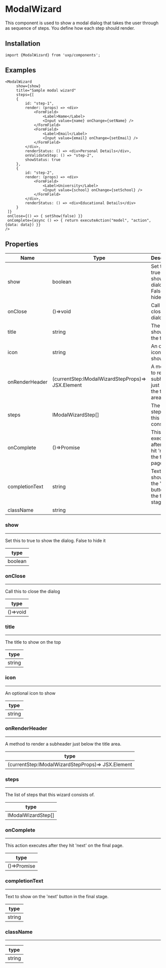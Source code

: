 # ModalWizard



This component is used to show a modal dialog that takes the user through as sequence of steps.
You define how each step should render.




## Installation



```tsx
import {ModalWizard} from 'uxp/components';
```

## Examples



```tsx
<ModalWizard
     show={show}
     title="Sample modal wizard"
     steps={[
     {
         id: "step-1",
         render: (props) => <div>
             <FormField>
                 <Label>Name</Label>
                 <Input value={name} onChange={setName} />
             </FormField>
             <FormField>
                 <Label>Email</Label>
                 <Input value={email} onChange={setEmail} />
             </FormField>
         </div>,
         renderStatus: () => <div>Personal Details</div>,
         onValidateStep: () => "step-2",
         showStatus: true
     },
     {
         id: "step-2",
         render: (props) => <div>
             <FormField>
                 <Label>University</Label>
                 <Input value={school} onChange={setSchool} />
             </FormField>
         </div>,
         renderStatus: () => <div>Educational Details</div>
     }
 ]}
 onClose={() => { setShow(false) }}
 onComplete={async () => { return executeAction("model", "action", {data: data}) }}
/>
```

## Properties

|Name|Type|Description|
|-|-|-|
|show|boolean|Set this to true to show the dialog. False to hide it |
|onClose|()=>void|Call this to close the dialog |
|title|string|The title to show on the top |
|icon|string|An optional icon to show |
|onRenderHeader|(currentStep:IModalWizardStepProps)=> JSX.Element|A method to render a subheader just below the title area. |
|steps|IModalWizardStep[]|The list of steps that this wizard consists of. |
|onComplete|()=>Promise<any>|This action executes after they hit 'next' on the final page. |
|completionText|string|Text to show on the 'next' button in the final stage. |
|className|string||
### show



---



Set this to true to show the dialog. False to hide it


|type|
|-|
|boolean|
### onClose



---



Call this to close the dialog


|type|
|-|
|()=>void|
### title



---



The title to show on the top


|type|
|-|
|string|
### icon



---



An optional icon to show


|type|
|-|
|string|
### onRenderHeader



---



A method to render a subheader just below the title area.


|type|
|-|
|(currentStep:IModalWizardStepProps)=> JSX.Element|
### steps



---



The list of steps that this wizard consists of.


|type|
|-|
|IModalWizardStep[]|
### onComplete



---



This action executes after they hit 'next' on the final page.


|type|
|-|
|()=>Promise<any>|
### completionText



---



Text to show on the 'next' button in the final stage.


|type|
|-|
|string|
### className



---





|type|
|-|
|string|
